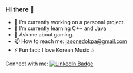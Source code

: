### Hi there 👋

<!--
**jasonedokpa/jasonedokpa** is a ✨ _special_ ✨ repository because its `README.md` (this file) appears on your GitHub profile.
Here are some ideas to get you started:
-->

- 🔭 I’m currently working on a personal project.
- 🌱 I’m currently learning C++ and Java
- 💬 Ask me about gaming.
- 📫 How to reach me: jasonedokpa@gmail.com
- ⚡ Fun fact: I love Korean Music 🎶



Connect with me:
<a href="https://www.linkedin.com/in/jasonedokpa/">
    <img src="https://img.shields.io/badge/LinkedIn-blue?style=for-the-badge&logo=linkedin&logoColor=white" alt="LinkedIn Badge"/>
  </a>
